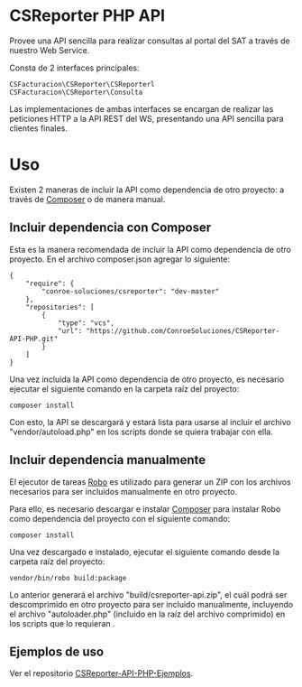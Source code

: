 # CSReporter PHP API

Provee una API sencilla para realizar consultas al portal del SAT a través
de nuestro Web Service.

Consta de 2 interfaces principales:

    CSFacturacion\CSReporter\CSReporterl
    CSFacturacion\CSReporter\Consulta

Las implementaciones de ambas interfaces se encargan de realizar las peticiones
HTTP a la API REST del WS, presentando una API sencilla para clientes finales.

# Uso

Existen 2 maneras de incluir la API como dependencia de otro proyecto: a través
de [Composer](https://getcomposer.org/) o de manera manual.

## Incluir dependencia con Composer

Esta es la manera recomendada de incluir la API como dependencia de otro
proyecto. En el archivo composer.json agregar lo siguiente:

    {
        "require": {
            "conroe-soluciones/csreporter": "dev-master"
        },
        "repositories": [
            {
                "type": "vcs",
                "url": "https://github.com/ConroeSoluciones/CSReporter-API-PHP.git"
            }
        ]
    }

Una vez incluida la API como dependencia de otro proyecto, es necesario ejecutar
el siguiente comando en la carpeta raíz del proyecto:

    composer install

Con esto, la API se descargará y estará lista para usarse al incluir el archivo 
"vendor/autoload.php" en los scripts donde se quiera trabajar con ella.

## Incluir dependencia manualmente

El ejecutor de tareas [Robo](http://robo.li/) es utilizado para generar un
ZIP con los archivos necesarios para ser incluidos manualmente en otro
proyecto.

Para ello, es necesario descargar e instalar [Composer](https://getcomposer.org/)
para instalar Robo como dependencia del proyecto con el siguiente comando: 

    composer install

Una vez descargado e instalado, ejecutar el siguiente comando desde la carpeta 
raíz del proyecto:

    vendor/bin/robo build:package

Lo anterior generará el archivo "build/csreporter-api.zip", el cuál podrá
ser descomprimido en otro proyecto para ser incluido manualmente, incluyendo
el archivo "autoloader.php" (incluido en la raíz del archivo comprimido) en los 
scripts que lo requieran .

## Ejemplos de uso

Ver el repositorio [CSReporter-API-PHP-Ejemplos](https://github.com/ConroeSoluciones/CSReporter-API-PHP-Ejemplos).